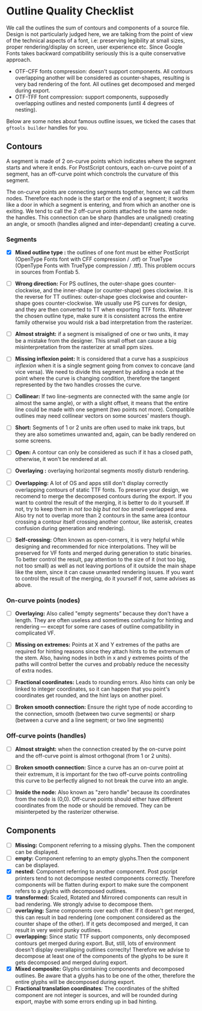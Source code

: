 # Outline Quality Checklist

We call the outlines the sum of contours and components of a source file. Design is not particularly judged here, we are talking from the point of view of the technical aspects of a font, i.e: preserving legibility at small sizes, proper rendering/display on screen, user experience etc. Since Google Fonts takes backward compatibility seriously this is a quite conservative approach.

- OTF-CFF fonts compression: doesn't support components. All contours overlapping another will be considered as counter-shapes, resulting is very bad rendering of the font. All outlines get decomposed and merged during export.
- OTF-TFF font compression: support components, supposedly overlapping outlines and nested components (until 4 degrees of nesting). 

Below are some notes about famous outline issues, we ticked the cases that `gftools builder` handles for you.

## Contours

A segment is made of 2 on-curve points which indicates where the segment starts and where it ends. For PostScript contours, each on-curve point of a segment, has an off-curve point which conctrols the curvature of this segment. 

The on-curve points are connecting segments together, hence we call them nodes. Therefore each node is the start or the end of a segment; it works like a door in which a segment is entering, and from which an another one is exiting. We tend to call the 2 off-curve points attached to the same node: the handles. This connection can be sharp (handles are unaligned) creating an angle, or smooth (handles aligned and inter-dependant) creating a curve.


### Segments
- [x] **Mixed outline type :** the outlines of one font must be either PostScript (OpenType Fonts font with CFF compression / .otf) or TrueType (OpenType Fonts with TrueType compression / .ttf). This problem occurs in sources from Fontlab 5.

- [ ] **Wrong direction:** For PS outlines, the outer-shape goes counter-clockwise, and the inner-shape (or counter-shape) goes clockwise. It is the reverse for TT outlines: outer-shape goes clockwise and counter-shape goes counter-clockwise. We usually use PS curves for design, and they are then converted to TT when exporting TTF fonts. Whatever the chosen outline type, make sure it is consistent across the entire family otherwise you would risk a bad interpretation from the rasterizer.

- [ ] **Almost straight:** if a segment is misaligned of one or two units, it may be a mistake from the designer. This small offset can cause a big misinterpretation from the rasterizer at small ppm sizes.

- [ ] **Missing inflexion point:** It is considered that a curve has a *suspicious inflexion* when it is a single segment going from convex to concave (and vice versa). We need to divide this segment by adding a node at the point where the curve is changing condition, therefore the tangent represented by the two handles crosses the curve.

- [ ] **Collinear:** If two line-segments are connected with the same angle (or almost the same angle), or with a slight offset, it means that the entire line could be made with one segment (two points not more). Compatible outlines may need collinear vectors on some sources' masters though.

- [ ] **Short:** Segments of 1 or 2 units are often used to make ink traps, but they are also sometimes unwanted and, again, can be badly rendered on some screens.

- [ ] **Open:** A contour can only be considered as such if it has a closed path, otherwise, it won't be rendered at all.

- [ ] **Overlaying :** overlaying horizontal segments mostly disturb rendering. 
  
- [ ] **Overlapping:** A lot of OS and apps still don't display correctly overlapping contours of static TTF fonts. To preserve your design, we recomend to merge the decomposed contours during the export. If you want to control the result of the merging, it is better to do it yourself. If not, try to keep them in *not too big but not too small* overlapped area. Also try not to overlap more than 2 contours in the same area (contour crossing a contour itself crossing another contour, like asterisk, creates confusion during generation and rendering).

- [ ] **Self-crossing:** Often known as open-corners, it is very helpful while designing and recommended for nice interpolations. They will be preserved for VF fonts and merged during generation to static binaries. To better control the result, pay attention to the size of it (not too big, not too small) as well as not leaving portions of it outside the main shape like the stem, since it can cause unwanted rendering issues. If you want to control the result of the merging, do it yourself if not, same advises as above.

### On-curve points (nodes)

- [ ] **Overlaying:** Also called "empty segments” because they don't have a length. They are often useless and sometimes confusing for hinting and rendering — except for some rare cases of outline compatibility in complicated VF.

- [ ] **Missing on extremes:** Points at X and Y extremes of the paths are required for hinting reasons since they attach hints to the extremum of the stem. Also, having nodes in both in x and y extremes points of the paths will control better the curves and probably reduce the necessity of extra nodes.

- [ ] **Fractional coordinates:** Leads to rounding errors. Also hints can only be linked to integer coordinates, so it can happen that you point's coordinates get rounded, and the hint lays on another pixel.

- [ ] **Broken smooth connection:** Ensure the right type of node according to the connection, smooth (between two curve segments) or sharp (between a curve and a line segment; or two line segments)

### Off-curve points (handles)
- [ ] **Almost straight:** when the connection created by the on-curve point and the off-curve point is almost orthogonal (from 1 or 2 units). 
- [ ] **Broken smooth connection:** Since a curve has an on-curve point at their extremum, it is important for the two off-curve points controlling this curve to be perfectly aligned to not break the curve into an angle.   
- [ ] **Inside the node:** Also known as "zero handle" because its coordinates from the node is (0,0). Off-curve points should either have different coordinates from the node or should be removed. They can be misinterpeted by the rasterizer otherwise.


## Components
- [ ] **Missing:** Component referring to a missing glyphs. Then the component can be displayed.
- [ ] **empty:** Component referring to an empty glyphs.Then the component can be displayed.
- [x] **nested:** Component referring to another component. Post pscript printers tend to not decompose nested components correctly. Therefore components will be flatten during export to make sure the component refers to a glyphs with decomposed outlines.
- [x] **transformed:** Scaled, Rotated and Mirrored components can result in bad rendering. We strongly advise to decompose them.
- [ ] **overlaying:** Same components over each other. If it doesn't get merged, this can result in bad rendering (one component considered as the counter shape of the other). If it gets decomposed and merged, it can result in very weird punky outlines.
- [ ] **overlapping:** Since static TTF support components, only decomposed contours get merged during export. But, still, lots of environment doesn't display overallaping outlines correclty! Therefore we advise to decompose at least one of the components of the glyphs to be sure it gets decomposed and merged during export.
- [x] **Mixed composite:** Glyphs containing components and decomposed outlines. Be aware that a glyphs has to be one of the other, therefore the entire glyphs will be decomposed during export.
- [ ] **Fractional translation coordinates**: The coordinates of the shifted component are not integer is sources, and will be rounded during export, maybe with some errors ending up in bad hinting.